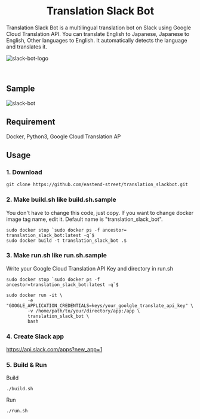 <h1 align="center">Translation Slack Bot</h1>
Translation Slack Bot is a multilingual translation bot on Slack using Google Cloud Translation API. 
You can translate English to Japanese, Japanese to English, Other languages to English. It automatically detects the language and translates it.

![slack-bot-logo](https://user-images.githubusercontent.com/43656115/76172573-c47e9a80-6154-11ea-8251-ddcaaa20ebbf.png)

<br/>


## Sample
![slack-bot](https://user-images.githubusercontent.com/43656115/62005382-4dc1ef00-b0e7-11e9-8058-540ad9dc249f.png)

## Requirement
Docker, Python3, Google Cloud Translation AP

## Usage

### 1. Download

```
git clone https://github.com/eastend-street/translation_slackbot.git
```

### 2. Make build.sh like build.sh.sample

You don't have to change this code, just copy. If you want to change docker image tag name, edit it. Default name is "translation_slack_bot".

```
sudo docker stop `sudo docker ps -f ancestor= translation_slack_bot:latest -q`$
sudo docker build -t translation_slack_bot .$
```

### 3. Make run.sh like run.sh.sample

Write your Google Cloud Translation API Key and directory in run.sh

```
sudo docker stop `sudo docker ps -f ancestor=translation_slack_bot:latest -q`$

sudo docker run -it \
        -e "GOOGLE_APPLICATION_CREDENTIALS=keys/your_goolgle_translate_api_key" \
        -v /home/path/to/your/directory/app:/app \
        translation_slack_bot \
        bash
```
### 4. Create Slack app
https://api.slack.com/apps?new_app=1

### 5. Build & Run

Build
```
./build.sh
```

Run
```
./run.sh
```
